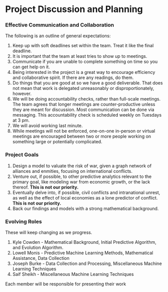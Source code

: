 # Project Discussion and Planning

### Effective Communication and Collaboration

The following is an outline of general expectations:

1. Keep up with soft deadlines set within the team. Treat it like the final deadline.
2. It is important that the team at least tries to show up to meetings.
3. Communicate if you are unable to complete something on time so you can get help on it.
4. Being interested in the project is a great way to encourage efficiency and collaborative spirit. If there are any readings, do them.
5. Do things that you are good at so we have a good deliverable. That does not mean that work is delegated unreasonably or disproportionately, however.
6. We will be doing accountability checks, rather than full-scale meetings. The team agrees that longer meetings are counter-productive unless they are meant for discussion. Most communication can be done via messaging. This accountability check is scheduled weekly on Tuesdays at 3 pm.
7. We will avoid working last minute.
8. While meetings will not be enforced, one-on-one in-person or virtual meetings are encouraged between two or more people working on something large or potentially complicated.
   

### Project Goals

1. Design a model to valuate the risk of war, given a graph network of alliances and enmities, focusing on international conflicts.
2. Venture out, if possible, to other predictive analytics relevant to the primary goal, like modeling war from economic growth, or the lack thereof. **This is not our priority.**
3. Eventually delve into, if possible, civil conflicts and intranational unrest, as well as the effect of local economies as a lone predictor of conflict. **This is not our priority.**
4. Back our findings and models with a strong mathematical background.


### Evolving Roles

These will keep changing as we progress.

1. Kyle Cowden -  Mathematical Background, Initial Predictive Algorithm, and Evolution Algorithm.
2. Lowell Monis - Predictive Machine Learning Methods, Mathematical Assistance, Data Collection
3. Joseph Burke - Data Collection and Processing, Miscellaneous Machine Learning Techniques
4. Saif Sheikh - Miscellaneous Machine Learning Techniques

Each member will be responsible for presenting their work